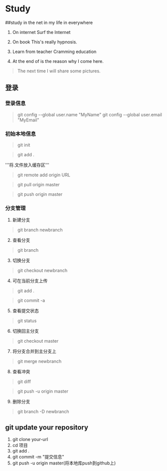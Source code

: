 # Study

##study in the net in my life in everywhere

1. On internet    Surf the Internet
2. On book    This's really hypnosis.

3. Learn from teacher    Cramming education

4. At the end of is the reason why I come here.
>The next time I will share some pictures.

## 登录

### 登录信息

>git config --global user.name "MyName"
>git config --global user.email "MyEmail"

### 初始本地信息

>git init

>git add .

'''将.文件放入缓存区'''

>git remote add origin URL

>git pull origin master

>git push origin master

### 分支管理
1. 新建分支
>git branch newbranch

2. 查看分支
>git branch

3. 切换分支
>git checkout newbranch

4. 可在当前分支上传
>git add .

>git commit -a

5. 查看提交状态
>git status

6. 切换回主分支
>git checkout master

7. 将分支合并到主分支上
>git merge newbranch

8. 查看冲突
>git diff

>git push -u origin master

9. 删除分支
>git branch -D newbranch


## git update your repository

1. git clone your-url
2. cd 项目
3. git add .
4. git commit -m "提交信息"
5. git push -u origin master(将本地库push到github上)

